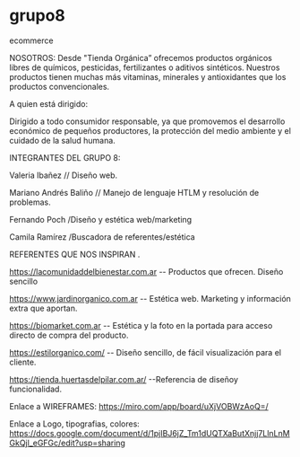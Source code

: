 # grupo8
ecommerce

NOSOTROS: 
 Desde "Tienda Orgánica” ofrecemos productos orgánicos libres de químicos, pesticidas, fertilizantes o aditivos sintéticos. Nuestros productos tienen muchas más vitaminas, minerales y antioxidantes que los productos convencionales. 

  

A quien está dirigido:  

Dirigido a todo consumidor responsable, ya que promovemos el desarrollo económico de pequeños productores, la protección del medio ambiente y el cuidado de la salud humana. 

 

INTEGRANTES DEL GRUPO 8: 

Valeria Ibañez // Diseño web. 

Mariano Andrés Baliño // Manejo de lenguaje HTLM y resolución de problemas. 

Fernando Poch /Diseño y estética web/marketing 

Camila Ramírez /Buscadora de referentes/estética  

REFERENTES QUE NOS INSPIRAN . 

https://lacomunidaddelbienestar.com.ar -- Productos que ofrecen. Diseño sencillo 

https://www.jardinorganico.com.ar -- Estética web. Marketing y información extra que aportan. 

https://biomarket.com.ar -- Estética y la foto en la portada para acceso directo de compra del producto. 

https://estilorganico.com/ -- Diseño sencillo, de fácil visualización para el cliente. 

https://tienda.huertasdelpilar.com.ar/ --Referencia de diseñoy funcionalidad.

 Enlace a WIREFRAMES: https://miro.com/app/board/uXjVOBWzAoQ=/
 
 Enlace a Logo, tipografias, colores: https://docs.google.com/document/d/1pjIBJ6jZ_Tm1dUQTXaButXnjj7LlnLnMGkQjl_eGFGc/edit?usp=sharing
 



